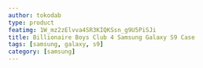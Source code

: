 ```yaml
---
author: tokodab
type: product
featimg: 1W_mz2zElvva4SR3KIQKSsn_g9U5PiSJi
title: Billionaire Boys Club 4 Samsung Galaxy S9 Case
tags: [samsung, galaxy, s9]
category: [samsung]
---
```

